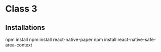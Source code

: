 # Class 3 

## Installations
npm install 
npm install react-native-paper
npm install react-native-safe-area-context